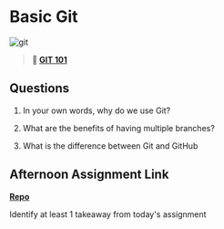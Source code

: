 # Basic Git

![git](https://git-scm.com/images/branching-illustration@2x.png)

> **📖 [GIT 101](https://codeworksacademy.com/fs-student-guide/resources/wk1/01-GIT)**

## Questions

1. In your own words, why do we use Git?



2. What are the benefits of having multiple branches?

3. What is the difference between Git and GitHub

## Afternoon Assignment Link

**[Repo](https://github.com/KellyWemmer/fs-journal)**

Identify at least 1 takeaway from today's assignment
